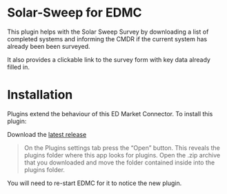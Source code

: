 # Solar-Sweep for EDMC

This plugin helps with the Solar Sweep Survey by downloading a list of completed systems and informing the CMDR if the current system has already been been surveyed.

It also provides a clickable link to the survey form with key data already filled in.

# Installation

Plugins extend the behaviour of this ED Market Connector. To install this plugin:

Download the [latest release](https://github.com/canonn-science/EDMC-Solar-Sweep/releases)

>On the Plugins settings tab press the “Open” button. This reveals the plugins folder where this app looks for plugins.
>Open the .zip archive that you downloaded and move the folder contained inside into the plugins folder.

You will need to re-start EDMC for it to notice the new plugin.


